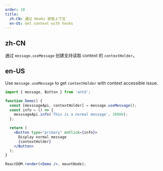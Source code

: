```yaml
---
order: 10
title:
  zh-CN: 通过 Hooks 获取上下文
  en-US: Get context with hooks
---
```


## zh-CN

通过 `message.useMessage` 创建支持读取 context 的 `contextHolder`。

## en-US

Use `message.useMessage` to get `contextHolder` with context accessible issue.

```jsx
import { message, Button } from 'antd';

function Demo() {
  const [messsageApi, contextHolder] = message.useMessage();
  const info = () => {
    messsageApi.info('This is a normal message', 30000);
  };

  return (
    <Button type="primary" onClick={info}>
      Display normal message
      {contextHolder}
    </Button>
  );
}

ReactDOM.render(<Demo />, mountNode);
```
